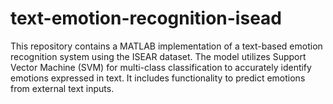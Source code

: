 # text-emotion-recognition-isead
This repository contains a MATLAB implementation of a text-based emotion recognition system using the ISEAR dataset. The model utilizes Support Vector Machine (SVM) for multi-class classification to accurately identify emotions expressed in text. It includes functionality to predict emotions from external text inputs.
